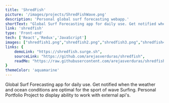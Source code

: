 ```yaml
---
title: 'ShredFish'
picture: '/images/projects/ShredFishWave.png'
description: 'Personal global surf forecasting webapp.'
shortText: "Global Surf Forecasting app for daily use. Get notified when the weather and ocean conditions are optimal for the sport of wave Surfing. Personal Portfolio Project to display ability to work with external api's."
link: 'shredfish'
type: 'Front-end'
tech: ['React','Redux','JavaScript']
images: ["shredfish1.png","shredfish2.png","shredfish3.png","shredfish4.png","shredfish6.png"]
links: {
    demoLink: "https://shredfish.surge.sh",
    sourceLink: "https://github.com/arejasverduras/shredfish",
    readMe: "https://raw.githubusercontent.com/arejasverduras/shredfish/master/README.md"
}
themeColor: 'aquamarine'
---
```


 Global Surf Forecasting app for daily use. Get notified when the weather and ocean conditions are optimal for the sport of wave Surfing. Personal Portfolio Project to display ability to work with external api's.
